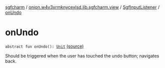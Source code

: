 [sgfcharm](../../index.md) / [onion.w4v3xrmknycexlsd.lib.sgfcharm.view](../index.md) / [SgfInputListener](index.md) / [onUndo](./on-undo.md)

# onUndo

`abstract fun onUndo(): `[`Unit`](https://kotlinlang.org/api/latest/jvm/stdlib/kotlin/-unit/index.html) [(source)](https://github.com/w4v3/sgfcharm/tree/master/sgfcharm/src/main/java/onion/w4v3xrmknycexlsd/lib/sgfcharm/view/SgfView.kt#L62)

Should be triggered when the user has touched the undo button; navigates back.

